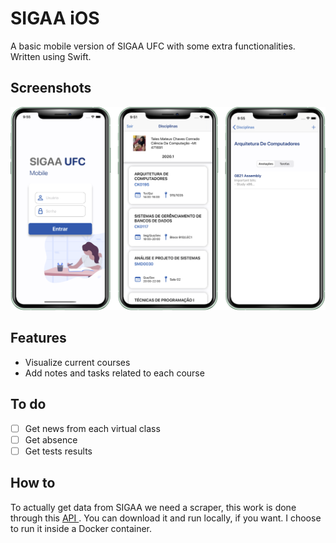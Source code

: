 # SIGAA iOS
A basic mobile version of SIGAA UFC with some extra functionalities. Written using Swift.

## Screenshots
![Screenshots](https://raw.githubusercontent.com/talesconrado/sigaaiOS/master/pics/screenshots.png)

## Features
* Visualize current courses
* Add notes and tasks related to each course

## To do
- [ ] Get news from each virtual class
- [ ] Get absence
- [ ] Get tests results

## How to
To actually get data from SIGAA we need a scraper, this work is done through this [ API ](https://github.com/gabrielfvale/sigaapi).
You can download it and run locally, if you want. I choose to run it inside a Docker container.
